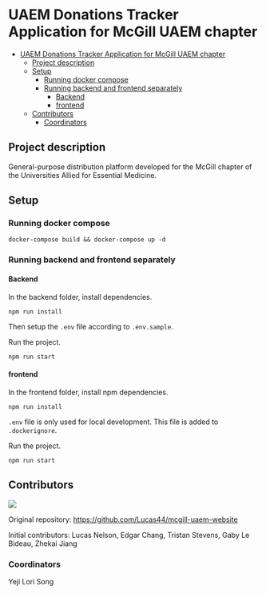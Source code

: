 # UAEM Donations Tracker Application for McGill UAEM chapter

- [UAEM Donations Tracker Application for McGill UAEM chapter](#uaem-donations-tracker-application-for-mcgill-uaem-chapter)
  - [Project description](#project-description)
  - [Setup](#setup)
    - [Running docker compose](#running-docker-compose)
    - [Running backend and frontend separately](#running-backend-and-frontend-separately)
      - [Backend](#backend)
      - [frontend](#frontend)
  - [Contributors](#contributors)
    - [Coordinators](#coordinators)

## Project description

General-purpose distribution platform developed for the McGill chapter of the Universities Allied for Essential Medicine.

## Setup

### Running docker compose

`docker-compose build && docker-compose up -d`

### Running backend and frontend separately

#### Backend

In the backend folder, install dependencies. 

`npm run install`

Then setup the `.env` file according to `.env.sample`.

Run the project.

`npm run start`

#### frontend

In the frontend folder, install npm dependencies.

`npm run install`

`.env` file is only used for local development. This file is added to `.dockerignore`.

Run the project.

`npm run start`

## Contributors 

[![](https://contrib.rocks/image?repo=uaem-na/donations-tracker)](https://github.com/uaem-na/donations-tracker/graphs/contributors)

Original repository: https://github.com/Lucas44/mcgill-uaem-website

Initial contributors: Lucas Nelson, Edgar Chang, Tristan Stevens, Gaby Le Bideau, Zhekai Jiang

### Coordinators

Yeji Lori Song